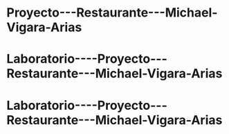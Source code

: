 # Proyecto---Restaurante---Michael-Vigara-Arias
# Laboratorio----Proyecto---Restaurante---Michael-Vigara-Arias
# Laboratorio----Proyecto---Restaurante---Michael-Vigara-Arias
